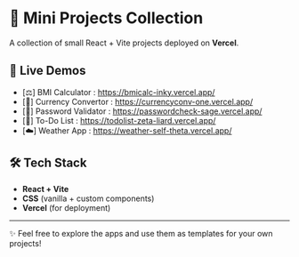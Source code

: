 # 🌟 Mini Projects Collection

A collection of small React + Vite projects deployed on **Vercel**.

## 🚀 Live Demos

- [⚖️] BMI Calculator : https://bmicalc-inky.vercel.app/
- [💱] Currency Convertor : https://currencyconv-one.vercel.app/
- [🔑] Password Validator : https://passwordcheck-sage.vercel.app/
- [📃] To-Do List : https://todolist-zeta-liard.vercel.app/
- [☁️] Weather App : https://weather-self-theta.vercel.app/
  
## 🛠️ Tech Stack
- **React + Vite**
- **CSS** (vanilla + custom components)
- **Vercel** (for deployment)

---
✨ Feel free to explore the apps and use them as templates for your own projects!




